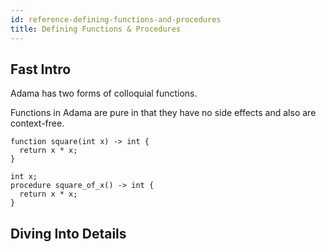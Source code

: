 ```yaml
---
id: reference-defining-functions-and-procedures
title: Defining Functions & Procedures
---
```


## Fast Intro

Adama has two forms of colloquial functions.


Functions in Adama are pure in that they have no side effects and also are context-free.

```adama
function square(int x) -> int {
  return x * x;
}
```

```adama
int x;
procedure square_of_x() -> int {
  return x * x;
}
```

## Diving Into Details
